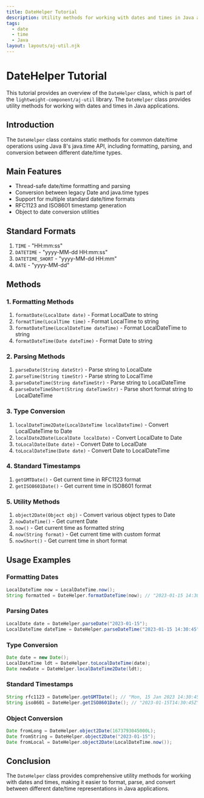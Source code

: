 ```yaml
---
title: DateHelper Tutorial
description: Utility methods for working with dates and times in Java applications
tags:
  - date
  - time
  - Java
layout: layouts/aj-util.njk
---
```


# DateHelper Tutorial

This tutorial provides an overview of the `DateHelper` class, which is part of the `lightweight-component/aj-util` library. The `DateHelper` class provides utility methods for working with dates and times in Java applications.

## Introduction

The `DateHelper` class contains static methods for common date/time operations using Java 8's java.time API, including formatting, parsing, and conversion between different date/time types.

## Main Features

- Thread-safe date/time formatting and parsing
- Conversion between legacy Date and java.time types
- Support for multiple standard date/time formats
- RFC1123 and ISO8601 timestamp generation
- Object to date conversion utilities

## Standard Formats

1. `TIME` - "HH:mm:ss"
2. `DATETIME` - "yyyy-MM-dd HH:mm:ss"
3. `DATETIME_SHORT` - "yyyy-MM-dd HH:mm"
4. `DATE` - "yyyy-MM-dd"

## Methods

### 1. Formatting Methods

1. `formatDate(LocalDate date)` - Format LocalDate to string
2. `formatTime(LocalTime time)` - Format LocalTime to string
3. `formatDateTime(LocalDateTime dateTime)` - Format LocalDateTime to string
4. `formatDateTime(Date dateTime)` - Format Date to string

### 2. Parsing Methods

1. `parseDate(String dateStr)` - Parse string to LocalDate
2. `parseTime(String timeStr)` - Parse string to LocalTime
3. `parseDateTime(String dateTimeStr)` - Parse string to LocalDateTime
4. `parseDateTimeShort(String dateTimeStr)` - Parse short format string to LocalDateTime

### 3. Type Conversion

1. `localDateTime2Date(LocalDateTime localDateTime)` - Convert LocalDateTime to Date
2. `localDate2Date(LocalDate localDate)` - Convert LocalDate to Date
3. `toLocalDate(Date date)` - Convert Date to LocalDate
4. `toLocalDateTime(Date date)` - Convert Date to LocalDateTime

### 4. Standard Timestamps

1. `getGMTDate()` - Get current time in RFC1123 format
2. `getISO8601Date()` - Get current time in ISO8601 format

### 5. Utility Methods

1. `object2Date(Object obj)` - Convert various object types to Date
2. `nowDateTime()` - Get current Date
3. `now()` - Get current time as formatted string
4. `now(String format)` - Get current time with custom format
5. `nowShort()` - Get current time in short format

## Usage Examples

### Formatting Dates
```java
LocalDateTime now = LocalDateTime.now();
String formatted = DateHelper.formatDateTime(now); // "2023-01-15 14:30:45"
```

### Parsing Dates
```java
LocalDate date = DateHelper.parseDate("2023-01-15");
LocalDateTime dateTime = DateHelper.parseDateTime("2023-01-15 14:30:45");
```

### Type Conversion
```java
Date date = new Date();
LocalDateTime ldt = DateHelper.toLocalDateTime(date);
Date newDate = DateHelper.localDateTime2Date(ldt);
```

### Standard Timestamps
```java
String rfc1123 = DateHelper.getGMTDate(); // "Mon, 15 Jan 2023 14:30:45 GMT"
String iso8601 = DateHelper.getISO8601Date(); // "2023-01-15T14:30:45Z"
```

### Object Conversion
```java
Date fromLong = DateHelper.object2Date(1673793045000L);
Date fromString = DateHelper.object2Date("2023-01-15");
Date fromLocal = DateHelper.object2Date(LocalDateTime.now());
```

## Conclusion

The `DateHelper` class provides comprehensive utility methods for working with dates and times, making it easier to format, parse, and convert between different date/time representations in Java applications.